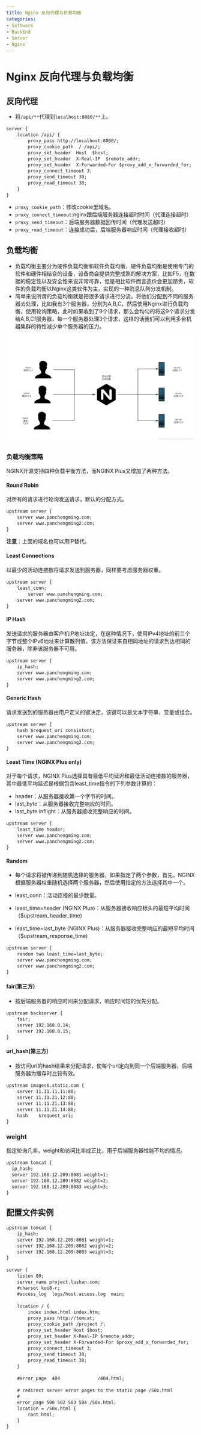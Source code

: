 ```yaml
---
title: Nginx 反向代理与负载均衡
categories:
- Software
- BackEnd
- Server
- Nginx
---
```

# Nginx 反向代理与负载均衡

## 反向代理

- 将`/api/**`代理到`localhost:8080/**`上。

```nginx
server {
    location /api/ {
        proxy_pass http://localhost:8080/;
        proxy_cookie_path  / /api/;
        proxy_set_header  Host  $host;
        proxy_set_header  X-Real-IP  $remote_addr;
        proxy_set_header  X-Forwarded-For $proxy_add_x_forwarded_for;
        proxy_connect_timeout 3;
        proxy_send_timeout 30;
        proxy_read_timeout 30;
    }
}
```

- `proxy_cookie_path`：修改cookie里域名。
- `proxy_connect_timeout`:nginx跟后端服务器连接超时时间（代理连接超时）
- `proxy_send_timeout`：后端服务器数据回传时间（代理发送超时）
- `proxy_read_timeout`：连接成功后，后端服务器响应时间（代理接收超时）

## 负载均衡

- 负载均衡主要分为硬件负载均衡和软件负载均衡，硬件负载均衡是使用专门的软件和硬件相结合的设备，设备商会提供完整成熟的解决方案，比如F5，在数据的稳定性以及安全性来说非常可靠，但是相比软件而言造价会更加昂贵，软件的负载均衡以Nginx这类软件为主，实现的一种消息队列分发机制。
- 简单来说所谓的负载均衡就是把很多请求进行分流，将他们分配到不同的服务器去处理，比如我有3个服务器，分别为A,B,C，然后使用Nginx进行负载均衡，使用轮询策略，此时如果收到了9个请求，那么会均匀的将这9个请求分发给A,B,Cf服务器，每一个服务器处理3个请求，这样的话我们可以利用多台机器集群的特性减少单个服务器的压力。

![](https://raw.githubusercontent.com/LuShan123888/Files/main/Pictures/2020-12-10-2020-12-05-640-7179448.jpeg)

### 负载均衡策略

NGINX开源支持四种负载平衡方法，而NGINX Plus又增加了两种方法。

#### Round Robin

对所有的请求进行轮询发送请求，默认的分配方式。

```nginx
upstream server {
    server www.panchengming.com;
    server www.panchengming2.com;
}
```

**注意**：上面的域名也可以用IP替代。

#### Least Connections

以最少的活动连接数将请求发送到服务器，同样要考虑服务器权重。

```nginx
upstream server {
    least_conn;
        server www.panchengming.com;
    server www.panchengming2.com;
}
```

#### IP Hash

发送请求的服务器由客户机IP地址决定，在这种情况下，使用IPv4地址的前三个字节或整个IPv6地址来计算散列值，该方法保证来自相同地址的请求到达相同的服务器，除非该服务器不可用。

```nginx
upstream server {
    ip_hash;
    server www.panchengming.com;
    server www.panchengming2.com;
}
```

#### Generic Hash

请求发送到的服务器由用户定义的键决定，该键可以是文本字符串，变量或组合。

```nginx
upstream server {
    hash $request_uri consistent;
    server www.panchengming.com;
    server www.panchengming2.com;
}
```

#### Least Time (NGINX Plus only)

对于每个请求，NGINX Plus选择具有最低平均延迟和最低活动连接数的服务器，其中最低平均延迟是根据包含least_time指令的下列参数计算的：

- header：从服务器接收第一个字节的时间。
- last_byte：从服务器接收完整响应的时间。
- last_byte inflight：从服务器接收完整响应的时间。

```nginx
upstream server {
    least_time header;
    server www.panchengming.com;
    server www.panchengming2.com;
}
```

#### Random

- 每个请求将被传递到随机选择的服务器，如果指定了两个参数，首先，NGINX根据服务器权重随机选择两个服务器，然后使用指定的方法选择其中一个。

- least_conn：活动连接的最少数量。
- least_time=header (NGINX Plus)：从服务器接收响应标头的最短平均时间（$upstream_header_time)
- least_time=last_byte (NGINX Plus)：从服务器接收完整响应的最短平均时间（$upstream_response_time)

```nginx
upstream server {
    random two least_time=last_byte;
    server www.panchengming.com;
    server www.panchengming2.com;
}
```

####   fair(第三方）

- 按后端服务器的响应时间来分配请求，响应时间短的优先分配。

```nginx
upstream backserver {
    fair;
    server 192.168.0.14;
    server 192.168.0.15;
}
```
#### url_hash(第三方）

- 按访问url的hash结果来分配请求，使每个url定向到同一个后端服务器，后端服务器为缓存时比较有效。

```nginx
upstream images6.static.com {
    server 11.11.11.11:80;
    server 11.11.21.12:80;
    server 11.11.21.13:80;
    server 11.11.21.14:80;
    hash    $request_uri;
}
```

### weight

指定轮询几率，weight和访问比率成正比，用于后端服务器性能不均的情况。

```nginx
upstream tomcat {
  ip_hash;
  server 192.168.12.209:8081 weight=1;
  server 192.168.12.209:8082 weight=2;
  server 192.168.12.209:8083 weight=3;
}
```

## 配置文件实例

```nginx
upstream tomcat {
    ip_hash;
    server 192.168.12.209:8081 weight=1;
    server 192.168.12.209:8082 weight=2;
    server 192.168.12.209:8083 weight=3;
}

server {
    listen 80;
    server_name project.lushan.com;
    #charset koi8-r;
    #access_log  logs/host.access.log  main;

    location / {
        index index.html index.htm;
        proxy_pass http://tomcat;
        proxy_cookie_path /project /;
        proxy_set_header Host $host;
        proxy_set_header X-Real-IP $remote_addr;
        proxy_set_header X-Forwarded-For $proxy_add_x_forwarded_for;
        proxy_connect_timeout 3;
        proxy_send_timeout 30;
        proxy_read_timeout 30;
    }

    #error_page  404              /404.html;

    # redirect server error pages to the static page /50x.html
    #
    error_page 500 502 503 504 /50x.html;
    location = /50x.html {
        root html;
    }
}
```

